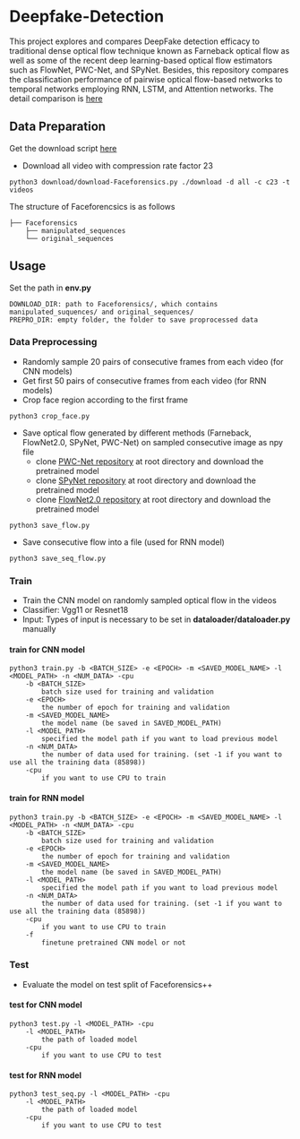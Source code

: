 # Deepfake-Detection
This project explores and compares DeepFake detection efficacy to traditional dense optical flow technique known as Farneback optical flow as well as some of the recent deep learning-based optical flow estimators such as FlowNet, PWC-Net, and SPyNet. Besides, this repository compares the classification performance of pairwise optical flow-based networks to temporal networks employing RNN, LSTM, and Attention networks. The detail comparison is [here](https://github.com/ChingYenShih/Deepfake-Detection/blob/master/report/Deepfake-Detection.pdf)

## Data Preparation
Get the download script [here](https://github.com/ondyari/FaceForensics)
- Download all video with compression rate factor 23
```
python3 download/download-Faceforensics.py ./download -d all -c c23 -t videos
```
The structure of Faceforencsics is as follows


```
├── Faceforensics
    ├── manipulated_sequences
    └── original_sequences
```


## Usage
Set the path in **env.py**
```
DOWNLOAD_DIR: path to Faceforensics/, which contains manipulated_suquences/ and original_sequences/
PREPRO_DIR: empty folder, the folder to save proprocessed data
```

### Data Preprocessing
- Randomly sample 20 pairs of consecutive frames from each video (for CNN models)
- Get first 50 pairs of consecutive frames from each video (for RNN models)
- Crop face region according to the first frame
```
python3 crop_face.py
```

- Save optical flow generated by different methods (Farneback, FlowNet2.0, SPyNet, PWC-Net) on sampled consecutive image as npy file
  - clone [PWC-Net repository](https://github.com/sniklaus/pytorch-pwc) at root directory and download the pretrained model
  - clone [SPyNet repository](https://github.com/sniklaus/pytorch-spynet) at root directory and download the pretrained model
  - clone [FlowNet2.0 repository](https://github.com/NVIDIA/flownet2-pytorch) at root directory and download the pretrained model
```
python3 save_flow.py
```
- Save consecutive flow into a file (used for RNN model)
```
python3 save_seq_flow.py
```

### Train
- Train the CNN model on randomly sampled optical flow in the videos
- Classifier: Vgg11 or Resnet18
- Input: Types of input is necessary to be set in **dataloader/dataloader.py** manually

#### train for CNN model
```
python3 train.py -b <BATCH_SIZE> -e <EPOCH> -m <SAVED_MODEL_NAME> -l <MODEL_PATH> -n <NUM_DATA> -cpu
    -b <BATCH_SIZE>
        batch size used for training and validation
    -e <EPOCH>
        the number of epoch for training and validation
    -m <SAVED_MODEL_NAME>
        the model name (be saved in SAVED_MODEL_PATH)
    -l <MODEL_PATH>
        specified the model path if you want to load previous model
    -n <NUM_DATA>
        the number of data used for training. (set -1 if you want to use all the training data (85898))
    -cpu
        if you want to use CPU to train
```
#### train for RNN model
```
python3 train.py -b <BATCH_SIZE> -e <EPOCH> -m <SAVED_MODEL_NAME> -l <MODEL_PATH> -n <NUM_DATA> -cpu
    -b <BATCH_SIZE>
        batch size used for training and validation
    -e <EPOCH>
        the number of epoch for training and validation
    -m <SAVED_MODEL_NAME>
        the model name (be saved in SAVED_MODEL_PATH)
    -l <MODEL_PATH>
        specified the model path if you want to load previous model
    -n <NUM_DATA>
        the number of data used for training. (set -1 if you want to use all the training data (85898))
    -cpu
        if you want to use CPU to train
    -f
        finetune pretrained CNN model or not
```

### Test
- Evaluate the model on test split of Faceforensics++
#### test for CNN model
```
python3 test.py -l <MODEL_PATH> -cpu
    -l <MODEL_PATH>
        the path of loaded model
    -cpu   
        if you want to use CPU to test
```
#### test for RNN model
```
python3 test_seq.py -l <MODEL_PATH> -cpu
    -l <MODEL_PATH>
        the path of loaded model
    -cpu   
        if you want to use CPU to test
```
